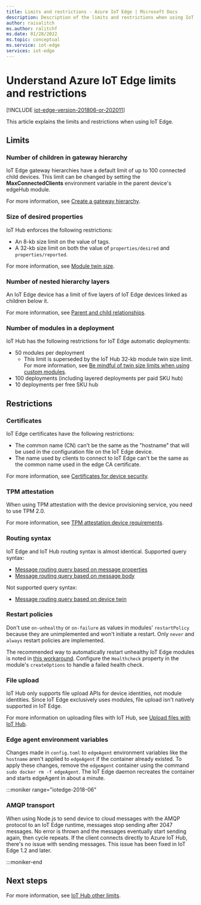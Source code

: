 ```yaml
---
title: Limits and restrictions - Azure IoT Edge | Microsoft Docs 
description: Description of the limits and restrictions when using IoT Edge.
author: raisalitch
ms.author: ralitchf
ms.date: 01/28/2022
ms.topic: conceptual
ms.service: iot-edge
services: iot-edge
---
```


# Understand Azure IoT Edge limits and restrictions

[!INCLUDE [iot-edge-version-201806-or-202011](../../includes/iot-edge-version-201806-or-202011.md)]

This article explains the limits and restrictions when using IoT Edge.

## Limits
### Number of children in gateway hierarchy
IoT Edge gateway hierarchies have a default limit of up to 100 connected child devices. This limit can be changed by setting the **MaxConnectedClients** environment variable in the parent device's edgeHub module.

For more information, see [Create a gateway hierarchy](how-to-connect-downstream-iot-edge-device.md#create-a-gateway-hierarchy).

### Size of desired properties
IoT Hub enforces the following restrictions:
* An 8-kb size limit on the value of tags.
* A 32-kb size limit on both the value of `properties/desired` and `properties/reported`.

For more information, see [Module twin size](../iot-hub/iot-hub-devguide-module-twins.md#module-twin-size).

### Number of nested hierarchy layers
An IoT Edge device has a limit of five layers of IoT Edge devices linked as children below it.

For more information, see [Parent and child relationships](iot-edge-as-gateway.md#cloud-identities).

### Number of modules in a deployment
IoT Hub has the following restrictions for IoT Edge automatic deployments:
* 50 modules per deployment
    * This limit is superseded by the IoT Hub 32-kb module twin size limit. For more information, see [Be mindful of twin size limits when using custom modules](production-checklist.md#be-mindful-of-twin-size-limits-when-using-custom-modules).
* 100 deployments (including layered deployments per paid SKU hub)
* 10 deployments per free SKU hub

## Restrictions
### Certificates
IoT Edge certificates have the following restrictions:
* The common name (CN) can't be the same as the "hostname" that will be used in the configuration file on the IoT Edge device.
* The name used by clients to connect to IoT Edge can't be the same as the common name used in the edge CA certificate.

For more information, see [Certificates for device security](iot-edge-certs.md#production-implications).

### TPM attestation
When using TPM attestation with the device provisioning service, you need to use TPM 2.0.

For more information, see [TPM attestation device requirements](how-to-provision-devices-at-scale-linux-tpm.md#device-requirements).

### Routing syntax
IoT Edge and IoT Hub routing syntax is almost identical.
Supported query syntax:
* [Message routing query based on message properties](../iot-hub/iot-hub-devguide-routing-query-syntax.md#message-routing-query-based-on-message-properties)
* [Message routing query based on message body](../iot-hub/iot-hub-devguide-routing-query-syntax.md#message-routing-query-based-on-message-body)

Not supported query syntax:
* [Message routing query based on device twin](../iot-hub/iot-hub-devguide-routing-query-syntax.md#message-routing-query-based-on-device-twin)

### Restart policies
 Don't use `on-unhealthy` or `on-failure` as values in modules' `restartPolicy` because they are unimplemented and won't initiate a restart. Only `never` and `always` restart policies are implemented.

The recommended way to automatically restart unhealthy IoT Edge modules is noted in [this workaround](https://github.com/Azure/iotedge/issues/6358#issuecomment-1144022920). Configure the `Healthcheck` property in the module's `createOptions` to handle a failed health check. 

### File upload
IoT Hub only supports file upload APIs for device identities, not module identities. Since IoT Edge exclusively uses modules, file upload isn't natively supported in IoT Edge.

For more information on uploading files with IoT Hub, see [Upload files with IoT Hub](../iot-hub/iot-hub-devguide-file-upload.md).

### Edge agent environment variables
Changes made in `config.toml` to `edgeAgent` environment variables like the `hostname` aren't applied to `edgeAgent` if the container already existed. To apply these changes, remove the `edgeAgent` container using the command  `sudo docker rm -f edgeAgent`. The IoT Edge daemon recreates the container and starts edgeAgent in about a minute.

<!-- 1.1 -->
:::moniker range="iotedge-2018-06"
### AMQP transport
When using Node.js to send device to cloud messages with the AMQP protocol to an IoT Edge runtime, messages stop sending after 2047 messages. No error is thrown and the messages eventually start sending again, then cycle repeats. If the client connects directly to Azure IoT Hub, there's no issue with sending messages. This issue has been fixed in IoT Edge 1.2 and later.

:::moniker-end
<!-- end 1.1 -->

## Next steps
For more information, see [IoT Hub other limits](../iot-hub/iot-hub-devguide-quotas-throttling.md#other-limits).